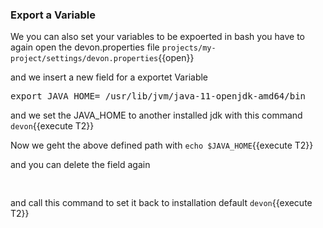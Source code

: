 ### Export a Variable

We you can also set your variables to be expoerted in bash
you have to again open the devon.properties file
`projects/my-project/settings/devon.properties`{{open}}

and we insert a new field for a exportet Variable
<pre class="file" data-filename="projects/my-project/settings/devon.properties" data-target="append">export JAVA_HOME= /usr/lib/jvm/java-11-openjdk-amd64/bin
</pre>

and we set the JAVA_HOME to another installed jdk with this command 
`devon`{{execute T2}}

Now we geht the above defined path with 
`echo $JAVA_HOME`{{execute T2}}

and you can delete the field again
<pre class="file" data-filename="projects/my-project/settings/devon.properties" data-target="insert"  data-marker="export JAVA_HOME= /usr/lib/jvm/java-11-openjdk-amd64/bin
</pre>">
</pre>

and call this command to set it back to installation default
`devon`{{execute T2}}